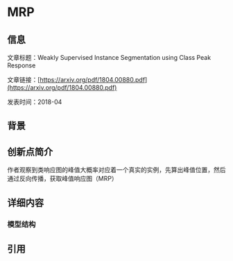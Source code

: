 # MRP

## 信息

文章标题：Weakly Supervised Instance Segmentation using Class Peak Response

文章链接：[https://arxiv.org/pdf/1804.00880.pdf](https://arxiv.org/pdf/1804.00880.pdf)

发表时间：2018-04


## 背景


## 创新点简介
作者观察到类响应图的峰值大概率对应着一个真实的实例，先算出峰值位置，然后通过反向传播，获取峰值响应图（MRP）


## 详细内容

### 模型结构


## 引用